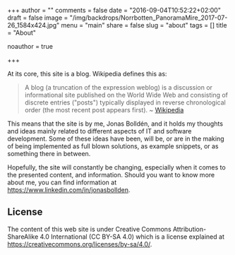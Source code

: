 +++
author = ""
comments = false
date = "2016-09-04T10:52:22+02:00"
draft = false
image = "/img/backdrops/Norrbotten_PanoramaMire_2017-07-26_1584x424.jpg"
menu = "main"
share = false
slug = "about"
tags = []
title = "About"

noauthor = true

+++

At its core, this site is a blog. Wikipedia defines this as:

> A blog (a truncation of the expression weblog) is a discussion or informational site published on the World Wide Web and consisting of discrete entries ("posts") typically displayed in reverse chronological order (the most recent post appears first). ~ [Wikipedia](https://en.wikipedia.org/wiki/Blog)

This means that the site is by me, Jonas Bolldén, and it holds my thoughts and ideas mainly related to different aspects of IT and software development. Some of these ideas have been, will be, or are in the making of being implemented as full blown solutions, as example snippets, or as something there in between.

Hopefully, the site will constantly be changing, especially when it comes to the presented content, and information. Should you want to know more about me, you can find information at https://www.linkedin.com/in/jonasbollden.

## License

The content of this web site is under Creative Commons Attribution-ShareAlike 4.0 International (CC BY-SA 4.0) which is a license explained at https://creativecommons.org/licenses/by-sa/4.0/.
